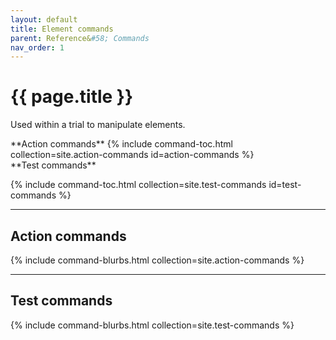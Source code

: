 ```yaml
---
layout: default
title: Element commands
parent: Reference&#58; Commands
nav_order: 1
---
```


# {{ page.title }}

Used within a trial to manipulate elements.

<!-- Command TOC -->
<div class="d-flex">

  <div class="pl-4 pr-2 pb-4" style="flex:1" markdown="1">
  **Action commands**
  {% include command-toc.html collection=site.action-commands id=action-commands %}
  </div>
  
  <div class="pl-4 pr-2 pb-4" style="flex:1" markdown="1">
  **Test commands**
  
  {% include command-toc.html collection=site.test-commands id=test-commands %}
  </div>

</div>

---

## Action commands

<!-- Command blurbs -->
{% include command-blurbs.html collection=site.action-commands %}

---

## Test commands

<!-- Command blurbs -->
{% include command-blurbs.html collection=site.test-commands %}
